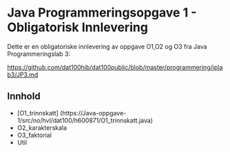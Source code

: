 # Java Programmeringsopgave 1 - Obligatorisk Innlevering 
Dette er en obligatoriske innlevering av oppgave O1,O2 og O3 fra Java Programmeringslab 3:

https://github.com/dat100hib/dat100public/blob/master/programmering/jplab3/JP3.md

## Innhold
* [O1_trinnskatt] (https://Java-oppgave-1/src/no/hvl/dat100/h600871/O1_trinnskatt.java)
* O2_karakterskala
* O3_faktorial
* Util
